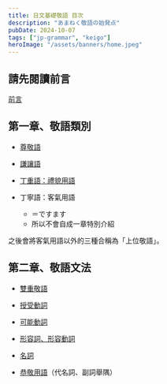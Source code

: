 ```yaml
---
title: 日文基礎敬語 目次
description: "あまねく敬語の始発点"
pubDate: 2024-10-07
tags: ["jp-grammar", "keigo"]
heroImage: "/assets/banners/home.jpeg"
---
```


## 請先閱讀前言

[前言](../2024-10-06-keigo-preface/)

## 第一章、敬語類別

- [尊敬語](../2024-10-07-keigo-sonkeigo/)

- [謙讓語](../2024-10-08-keigo-kenjougo)

- [丁重語：禮貌用語](../2024-10-12-keigo-teichougou)

- 丁寧語：客氣用語 
    - ＝ですます
    - 所以不會自成一章特別介紹

之後會將客氣用語以外的三種合稱為「上位敬語」。

## 第二章、敬語文法

- [雙重敬語](../2024-10-13-keigo-double)

- [授受動詞](../2024-10-14-keigo-juju)

- [可能動詞](../2024-10-15-keigo-kanou)

- [形容詞、形容動詞](../2024-10-16-keigo-adj)

- [名詞](../2024-10-17-keigo-noun)

- [恭敬用語](../2024-10-18-keigo-kyoukei)（代名詞、副詞舉隅）
